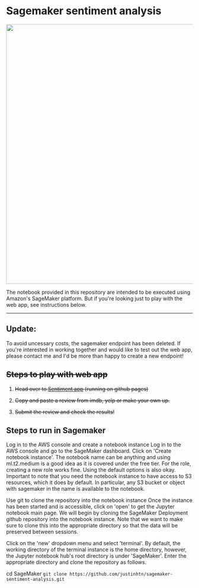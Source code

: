 # Sagemaker sentiment analysis

<img src="https://repository-images.githubusercontent.com/273963529/d0298700-ff15-11ea-84d6-4a198484cab8" width="700" />

The notebook provided in this repository are intended to be executed using Amazon's SageMaker platform. But if you're looking just to play with the web app, see instructions below.

---

 
 ## Update:
To avoid uncessary costs, the sagemaker endpoint has been deleted. If you're interested in working together and would like to test out the web app, please contact me and I'd be more than happy to create a new endpoint! 

## ~~Steps to play with web app~~
 
1. ~~Head over to [Sentiment app](https://justinhtn.github.io/sagemaker-sentiment-analysis/) (running on github pages)~~

2. ~~Copy and paste a review from imdb, yelp or make your own up.~~

3. ~~Submit the review and check the results!~~

## Steps to run in Sagemaker

Log in to the AWS console and create a notebook instance
Log in to the AWS console and go to the SageMaker dashboard. Click on 'Create notebook instance'. The notebook name can be anything and using ml.t2.medium is a good idea as it is covered under the free tier. For the role, creating a new role works fine. Using the default options is also okay. Important to note that you need the notebook instance to have access to S3 resources, which it does by default. In particular, any S3 bucket or object with sagemaker in the name is available to the notebook.

Use git to clone the repository into the notebook instance
Once the instance has been started and is accessible, click on 'open' to get the Jupyter notebook main page. We will begin by cloning the SageMaker Deployment github repository into the notebook instance. Note that we want to make sure to clone this into the appropriate directory so that the data will be preserved between sessions.

Click on the 'new' dropdown menu and select 'terminal'. By default, the working directory of the terminal instance is the home directory, however, the Jupyter notebook hub's root directory is under 'SageMaker'. Enter the appropriate directory and clone the repository as follows.

cd SageMaker
`git clone https://github.com/justinhtn/sagemaker-sentiment-analysis.git`
